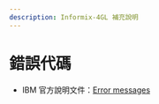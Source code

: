 ```yaml
---
description: Informix-4GL 補充說明
---
```


# 錯誤代碼

* IBM 官方說明文件：[Error messages](https://www.ibm.com/docs/zh-tw/informix-servers/12.10?topic=informix-error-messages)

